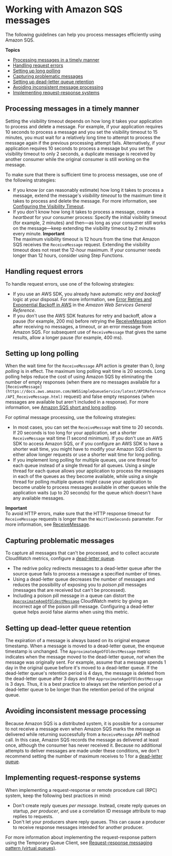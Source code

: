 # Working with Amazon SQS messages<a name="working-with-messages"></a>

The following guidelines can help you process messages efficiently using Amazon SQS\.

**Topics**
+ [Processing messages in a timely manner](#processing-messages-timely-manner)
+ [Handling request errors](#handling-request-errors)
+ [Setting up long polling](#setting-up-long-polling)
+ [Capturing problematic messages](#capturing-problematic-messages)
+ [Setting up dead\-letter queue retention](#setting-up-dead-letter-queue-retention)
+ [Avoiding inconsistent message processing](#avoiding-inconsistent-message-processing)
+ [Implementing request\-response systems](#implementing-request-response-systems)

## Processing messages in a timely manner<a name="processing-messages-timely-manner"></a>

Setting the visibility timeout depends on how long it takes your application to process and delete a message\. For example, if your application requires 10 seconds to process a message and you set the visibility timeout to 15 minutes, you must wait for a relatively long time to attempt to process the message again if the previous processing attempt fails\. Alternatively, if your application requires 10 seconds to process a message but you set the visibility timeout to only 2 seconds, a duplicate message is received by another consumer while the original consumer is still working on the message\.

To make sure that there is sufficient time to process messages, use one of the following strategies:
+ If you know \(or can reasonably estimate\) how long it takes to process a message, extend the message's *visibility timeout* to the maximum time it takes to process and delete the message\. For more information, see [Configuring the Visibility Timeout](sqs-visibility-timeout.md#configuring-visibility-timeout)\.
+ If you don't know how long it takes to process a message, create a *heartbeat* for your consumer process: Specify the initial visibility timeout \(for example, 2 minutes\) and then—as long as your consumer still works on the message—keep extending the visibility timeout by 2 minutes every minute\. 
**Important**  
The maximum visibility timeout is 12 hours from the time that Amazon SQS receives the `ReceiveMessage` request\. Extending the visibility timeout does not reset the 12\-hour maximum\. If your consumer needs longer than 12 hours, consider using Step Functions\. 

## Handling request errors<a name="handling-request-errors"></a>

To handle request errors, use one of the following strategies:
+ If you use an AWS SDK, you already have automatic *retry and backoff* logic at your disposal\. For more information, see [Error Retries and Exponential Backoff in AWS](https://docs.aws.amazon.com/general/latest/gr/api-retries.html) in the *Amazon Web Services General Reference*\.
+ If you don't use the AWS SDK features for retry and backoff, allow a pause \(for example, 200 ms\) before retrying the [ReceiveMessage](https://docs.aws.amazon.com/AWSSimpleQueueService/latest/APIReference/API_ReceiveMessage.html) action after receiving no messages, a timeout, or an error message from Amazon SQS\. For subsequent use of `ReceiveMessage` that gives the same results, allow a longer pause \(for example, 400 ms\)\. 

## Setting up long polling<a name="setting-up-long-polling"></a>

When the wait time for the `ReceiveMessage` API action is greater than 0, *long polling* is in effect\. The maximum long polling wait time is 20 seconds\. Long polling helps reduce the cost of using Amazon SQS by eliminating the number of empty responses \(when there are no messages available for a `[ReceiveMessage](https://docs.aws.amazon.com/AWSSimpleQueueService/latest/APIReference/API_ReceiveMessage.html)` request\) and false empty responses \(when messages are available but aren't included in a response\)\. For more information, see [Amazon SQS short and long polling](sqs-short-and-long-polling.md)\.

For optimal message processing, use the following strategies:
+ In most cases, you can set the `ReceiveMessage` wait time to 20 seconds\. If 20 seconds is too long for your application, set a shorter `ReceiveMessage` wait time \(1 second minimum\)\. If you don't use an AWS SDK to access Amazon SQS, or if you configure an AWS SDK to have a shorter wait time, you might have to modify your Amazon SQS client to either allow longer requests or use a shorter wait time for long polling\.
+ If you implement long polling for multiple queues, use one thread for each queue instead of a single thread for all queues\. Using a single thread for each queue allows your application to process the messages in each of the queues as they become available, while using a single thread for polling multiple queues might cause your application to become unable to process messages available in other queues while the application waits \(up to 20 seconds\) for the queue which doesn't have any available messages\.

**Important**  
To avoid HTTP errors, make sure that the HTTP response timeout for `ReceiveMessage` requests is longer than the `WaitTimeSeconds` parameter\. For more information, see [ReceiveMessage](https://docs.aws.amazon.com/AWSSimpleQueueService/latest/APIReference/API_ReceiveMessage.html)\.

## Capturing problematic messages<a name="capturing-problematic-messages"></a>

To capture all messages that can't be processed, and to collect accurate CloudWatch metrics, configure a [dead\-letter queue](sqs-dead-letter-queues.md)\.
+ The redrive policy redirects messages to a dead\-letter queue after the source queue fails to process a message a specified number of times\.
+ Using a dead\-letter queue decreases the number of messages and reduces the possibility of exposing you to *poison pill* messages \(messages that are received but can't be processed\)\.
+ Including a poison pill message in a queue can distort the [`ApproximateAgeOfOldestMessage`](sqs-available-cloudwatch-metrics.md) CloudWatch metric by giving an incorrect age of the poison pill message\. Configuring a dead\-letter queue helps avoid false alarms when using this metric\.

## Setting up dead\-letter queue retention<a name="setting-up-dead-letter-queue-retention"></a>

The expiration of a message is always based on its original enqueue timestamp\. When a message is moved to a dead\-letter queue, the enqueue timestamp is unchanged\. The `ApproximateAgeOfOldestMessage` metric indicates when the message moved to the dead\-letter queue, *not* when the message was originally sent\. For example, assume that a message spends 1 day in the original queue before it's moved to a dead\-letter queue\. If the dead\-letter queue's retention period is 4 days, the message is deleted from the dead\-letter queue after 3 days and the `ApproximateAgeOfOldestMessage` is 3 days\. Thus, it is a best practice to always set the retention period of a dead\-letter queue to be longer than the retention period of the original queue\.

## Avoiding inconsistent message processing<a name="avoiding-inconsistent-message-processing"></a>

Because Amazon SQS is a distributed system, it is possible for a consumer to not receive a message even when Amazon SQS marks the message as delivered while returning successfully from a `ReceiveMessage` API method call\. In this case, Amazon SQS records the message as delivered at least once, although the consumer has never received it\. Because no additional attempts to deliver messages are made under these conditions, we don't recommend setting the number of maximum receives to 1 for a [dead\-letter queue](sqs-dead-letter-queues.md)\.

## Implementing request\-response systems<a name="implementing-request-response-systems"></a>

When implementing a request\-response or remote procedure call \(RPC\) system, keep the following best practices in mind:
+ Don't create reply queues *per message*\. Instead, create reply queues on startup, *per producer*, and use a correlation ID message attribute to map replies to requests\.
+ Don't let your producers share reply queues\. This can cause a producer to receive response messages intended for another producer\.

For more information about implementing the request\-response pattern using the Temporary Queue Client, see [Request\-response messaging pattern \(virtual queues\)](sqs-temporary-queues.md#request-reply-messaging-pattern)\.